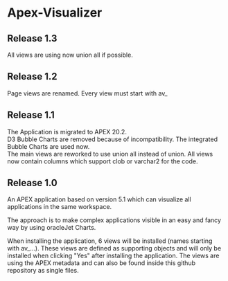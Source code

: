 # Apex-Visualizer
## Release 1.3
All views are using now union all if possible.

## Release 1.2
Page views are renamed. Every view must start with av_

## Release 1.1
The Application is migrated to APEX 20.2.  
D3 Bubble Charts are removed because of incompatibility. The integrated Bubble Charts are used now.  
The main views are reworked to use union all instead of union. All views now contain columns which support clob or varchar2 for the code.

## Release 1.0  
An APEX application based on version 5.1 which can visualize all applications in the same workspace.

The approach is to make complex applications visible in an easy and fancy way by using oracleJet Charts.

When installing the application, 6 views will be installed (names starting with av_...). These views are defined as supporting objects and will only be installed when clicking "Yes" after installing the application.
The views are using the APEX metadata and can also be found inside this github repository as single files.
